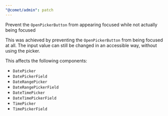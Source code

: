 ```yaml
---
"@comet/admin": patch
---
```


Prevent the `OpenPickerButton` from appearing focused while not actually being focused

This was achieved by preventing the `OpenPickerButton` from being focused at all.
The input value can still be changed in an accessible way, without using the picker.

This affects the following components:

- `DatePicker`
- `DatePickerField`
- `DateRangePicker`
- `DateRangePickerField`
- `DateTimePicker`
- `DateTimePickerField`
- `TimePicker`
- `TimePickerField`
